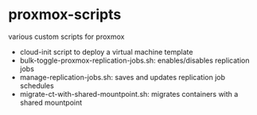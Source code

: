 # proxmox-scripts
various custom scripts for proxmox

- cloud-init script to deploy a virtual machine template
- bulk-toggle-proxmox-replication-jobs.sh: enables/disables replication jobs
- manage-replication-jobs.sh: saves and updates replication job schedules
- migrate-ct-with-shared-mountpoint.sh: migrates containers with a shared mountpoint
